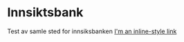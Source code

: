 # Innsiktsbank
Test av samle sted for innsiksbanken 
[I'm an inline-style link](https://www.google.com)
